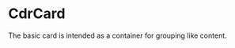# <span class="display-name">CdrCard</span>

The basic card is intended as a container for grouping like content.
